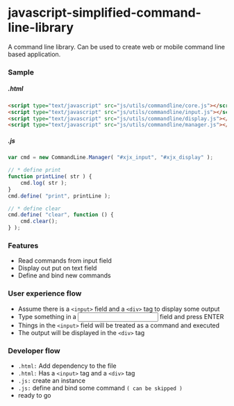 # javascript-simplified-command-line-library
A command line library. Can be used to create web or mobile command line based application. 

### Sample
##### .html
```html
<script type="text/javascript" src="js/utils/commandline/core.js"></script>
<script type="text/javascript" src="js/utils/commandline/input.js"></script>
<script type="text/javascript" src="js/utils/commandline/display.js"></script>
<script type="text/javascript" src="js/utils/commandline/manager.js"></script>
```

##### .js
```javascript
var cmd = new CommandLine.Manager( "#xjx_input", "#xjx_display" );

// * define print
function printLine( str ) {
    cmd.log( str );
}
cmd.define( "print", printLine );

// * define clear
cmd.define( "clear", function () {
    cmd.clear();
} );
```

### Features
* Read commands from input field
* Display out put on text field
* Define and bind new commands

### User experience flow
* Assume there is a `<input>` field and a `<div>` tag to display some output
* Type something in a <input> field and press ENTER
* Things in the `<input>` field will be treated as a command and executed
* The output will be displayed in the `<div>` tag

### Developer flow
* `.html:` Add dependency to the file
* `.html:` Has a `<input>` tag and a `<div>` tag
* `.js:` create an instance
* `.js:` define and bind some command `( can be skipped )`
* ready to go
